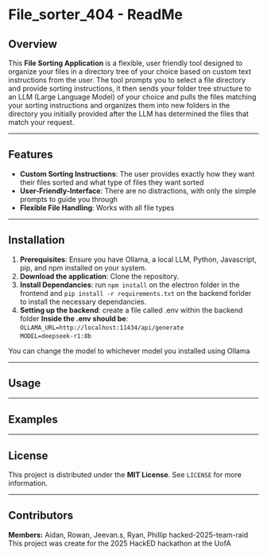 # File_sorter_404 - ReadMe

## Overview
This **File Sorting Application** is a flexible, user friendly tool designed to organize your files in a directory tree of your choice based on custom text instructions from the user. The tool prompts you to select a file directory and provide sorting instructions, it then sends your folder tree structure to an LLM (Large Language Model) of your choice and pulls the files matching your sorting instructions and organizes them into new folders in the directory you initially provided after the LLM has determined the files that match your request.

---

## Features
- **Custom Sorting Instructions**: The user provides exactly how they want their files sorted and what type of files they want sorted
- **User-Friendly-Interface**: There are no distractions, with only the simple prompts to guide you through
- **Flexible File Handling**: Works with all file types

---

## Installation
1. **Prerequisites**: Ensure you have Ollama, a local LLM, Python, Javascript, pip, and npm installed on your system.
2. **Download the application**: Clone the repository.
3. **Install Dependancies**: run `npm install` on the electron folder in the frontend and `pip install -r requirements.txt` on the backend forlder to install the necessary dependancies.
4. **Setting up the backend**: create a file called .env within the backend folder  **Inside the .env should be**: `OLLAMA_URL=http://localhost:11434/api/generate`\
`MODEL=deepseek-r1:8b`

You can change the model to whichever model you installed using Ollama

---

## Usage

---

## Examples

---

## License
This project is distributed under the **MIT License**. See `LICENSE` for more information.

---

## Contributors
**Members:**
Aidan, Rowan, Jeevan.s, Ryan, Phillip
hacked-2025-team-raid
This project was create for the 2025 HackED hackathon at the UofA


